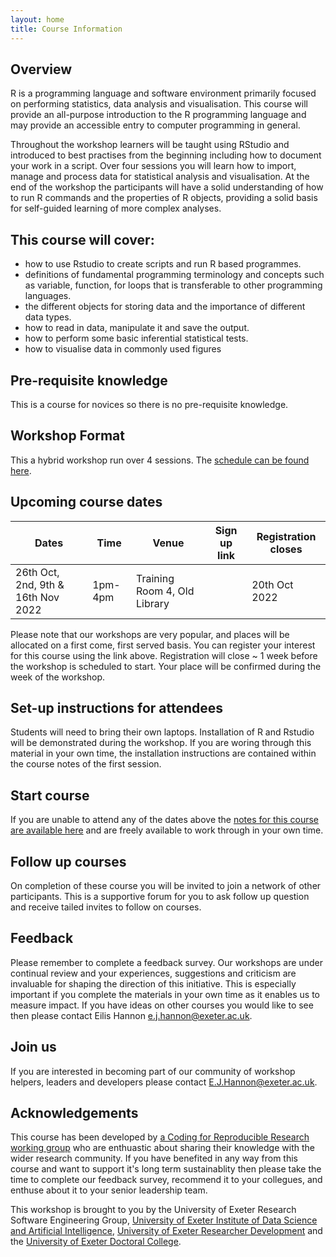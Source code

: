 ```yaml
---
layout: home
title: Course Information
---
```



## Overview

R is a programming language and software environment primarily focused on performing statistics, data analysis and visualisation. This course will provide an all-purpose introduction to the R programming language and may provide an accessible entry to computer programming in general. 

Throughout the workshop learners will be taught using RStudio and introduced to best practises from the beginning including how to document your work in a script. Over four sessions you will learn how to import, manage and process data for statistical analysis and visualisation.  At the end of the workshop the participants will have a solid understanding of how to run R commands and the properties of R objects, providing a solid basis for self-guided learning of more complex analyses.


## This course will cover:  

- how to use Rstudio to create scripts and run R based programmes.
- definitions of fundamental programming terminology and concepts such as variable, function, for loops that is transferable to other programming languages. 
- the different objects for storing data and the importance of different data types. 
- how to read in data, manipulate it and save the output.
- how to perform some basic inferential statistical tests.
- how to visualise data in commonly used figures


## Pre-requisite knowledge

This is a course for novices so there is no pre-requisite knowledge.

## Workshop Format

This a hybrid workshop run over 4 sessions. The [schedule can be found here](https://uniexeterrse.github.io/intro-to-r/schedule.html). 

## Upcoming course dates

| Dates | Time  | Venue | Sign up link | Registration closes |
|--- |--- |--- | --- | --- |
| 26th Oct, 2nd, 9th & 16th Nov 2022 | 1pm-4pm | Training Room 4, Old Library|  | 20th Oct 2022 |

Please note that our workshops are very popular, and places will be allocated on a first come, first served basis. You can register your interest for this course using the link above. Registration will close ~ 1 week before the workshop is scheduled to start. Your place will be confirmed during the week of the workshop.

## Set-up instructions for attendees

Students will need to bring their own laptops. Installation of R and Rstudio will be demonstrated during the workshop. If you are woring through this material in your own time, the installation instructions are contained within the course notes of the first session.

## Start course

If you are unable to attend any of the dates above the [notes for this course are available here](https://uniexeterrse.github.io/intro-to-r/contents.html) and are freely available to work through in your own time. 

## Follow up courses

On completion of these course you will be invited to join a network of other participants. This is a supportive forum for you to ask follow up question and receive tailed invites to follow on courses.

## Feedback

Please remember to complete a feedback survey. Our workshops are under continual review and your experiences, suggestions and criticism are invaluable for shaping the direction of this initiative. This is especially important if you complete the materials in your own time as it enables us to measure impact. If you have ideas on other courses you would like to see then please contact Eilis Hannon e.j.hannon@exeter.ac.uk.

## Join us

If you are interested in becoming part of our community of workshop helpers, leaders and developers please contact E.J.Hannon@exeter.ac.uk.

## Acknowledgements

This course has been developed by [a Coding for Reproducible Research working group](https://uniexeterrse.github.io/intro-to-r/acknowledgements.html) who are enthuastic about sharing their knowledge with the wider research community.  If you have benefited in any way from this course and want to support it's long term sustainablity then please take the time to complete our feedback survey, recommend it to your collegues, and enthuse about it to your senior leadership team. 

This workshop is brought to you by the University of Exeter Research Software Engineering Group, [University of Exeter Institute of Data Science and Artificial Intelligence](https://www.exeter.ac.uk/research/idsai/), [University of Exeter Researcher Development](https://www.exeter.ac.uk/research/doctoralcollege/early-career-researchers/traininganddevelopment/rdprogramme/) and the [University of Exeter Doctoral College](https://www.exeter.ac.uk/research/doctoralcollege/).
